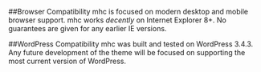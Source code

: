 <a name="browser-compatibility"></a>
##Browser Compatibility
mhc is focused on modern desktop and mobile browser support. mhc works *decently* on Internet Explorer 8+. No guarantees are given for any earlier IE versions.

<a name="wordpress-compatibility"></a>
##WordPress Compatibility
mhc was built and tested on WordPress 3.4.3. Any future development of the theme will be focused on supporting the most current version of WordPress.